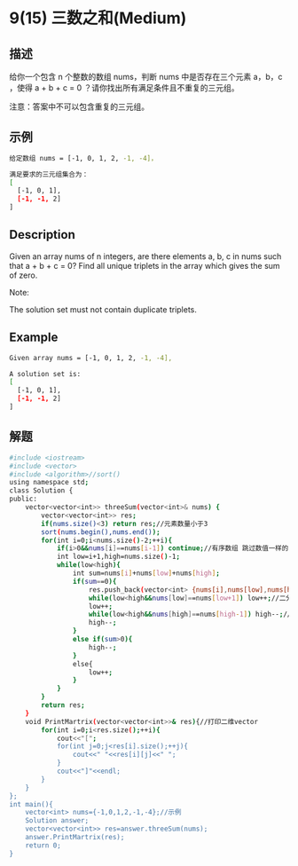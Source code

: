 # 9(15) 三数之和(Medium)
## 描述
给你一个包含 n 个整数的数组 nums，判断 nums 中是否存在三个元素 a，b，c ，使得 a + b + c = 0 ？请你找出所有满足条件且不重复的三元组。

注意：答案中不可以包含重复的三元组。

## 示例
```bash
给定数组 nums = [-1, 0, 1, 2, -1, -4]，

满足要求的三元组集合为：
[
  [-1, 0, 1],
  [-1, -1, 2]
]

``` 

## Description
Given an array nums of n integers, are there elements a, b, c in nums such that a + b + c = 0? Find all unique triplets in the array which gives the sum of zero.

Note:

The solution set must not contain duplicate triplets.
## Example
```bash
Given array nums = [-1, 0, 1, 2, -1, -4],

A solution set is:
[
  [-1, 0, 1],
  [-1, -1, 2]
]

```
## 解题
```bash
#include <iostream>
#include <vector>
#include <algorithm>//sort()
using namespace std;
class Solution {
public:
    vector<vector<int>> threeSum(vector<int>& nums) {
        vector<vector<int>> res;
        if(nums.size()<3) return res;//元素数量小于3
        sort(nums.begin(),nums.end());
        for(int i=0;i<nums.size()-2;++i){
            if(i>0&&nums[i]==nums[i-1]) continue;//有序数组 跳过数值一样的 除重一
            int low=i+1,high=nums.size()-1;
            while(low<high){
                int sum=nums[i]+nums[low]+nums[high];
                if(sum==0){
                    res.push_back(vector<int> {nums[i],nums[low],nums[high]});
                    while(low<high&&nums[low]==nums[low+1]) low++;//二分遍历数组跳过相同的数值 除重二
                    low++;
                    while(low<high&&nums[high]==nums[high-1]) high--;//二分遍历数组跳过相同的数值 除重三
                    high--;
                }
                else if(sum>0){
                    high--;
                }
                else{
                    low++;
                }
            }
        }
        return res;
    }
    void PrintMartrix(vector<vector<int>>& res){//打印二维vector
        for(int i=0;i<res.size();++i){
            cout<<"[";
            for(int j=0;j<res[i].size();++j){
                cout<<" "<<res[i][j]<<" ";
            }
            cout<<"]"<<endl;
        }
    }
};
int main(){
    vector<int> nums={-1,0,1,2,-1,-4};//示例
    Solution answer;
    vector<vector<int>> res=answer.threeSum(nums);
    answer.PrintMartrix(res);
    return 0;
}
```